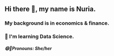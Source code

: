 ## Hi there 👋, my name is Nuria.
### My background is in economics & finance.
### 🌱 I'm learning Data Science.
##### 😄👗Pronouns: She/her







